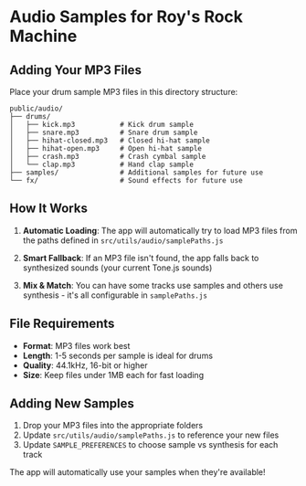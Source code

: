 # Audio Samples for Roy's Rock Machine

## Adding Your MP3 Files

Place your drum sample MP3 files in this directory structure:

```
public/audio/
├── drums/
│   ├── kick.mp3           # Kick drum sample
│   ├── snare.mp3          # Snare drum sample
│   ├── hihat-closed.mp3   # Closed hi-hat sample
│   ├── hihat-open.mp3     # Open hi-hat sample
│   ├── crash.mp3          # Crash cymbal sample
│   └── clap.mp3           # Hand clap sample
├── samples/               # Additional samples for future use
└── fx/                    # Sound effects for future use
```

## How It Works

1. **Automatic Loading**: The app will automatically try to load MP3 files from the paths defined in `src/utils/audio/samplePaths.js`

2. **Smart Fallback**: If an MP3 file isn't found, the app falls back to synthesized sounds (your current Tone.js sounds)

3. **Mix & Match**: You can have some tracks use samples and others use synthesis - it's all configurable in `samplePaths.js`

## File Requirements

- **Format**: MP3 files work best
- **Length**: 1-5 seconds per sample is ideal for drums
- **Quality**: 44.1kHz, 16-bit or higher
- **Size**: Keep files under 1MB each for fast loading

## Adding New Samples

1. Drop your MP3 files into the appropriate folders
2. Update `src/utils/audio/samplePaths.js` to reference your new files
3. Update `SAMPLE_PREFERENCES` to choose sample vs synthesis for each track

The app will automatically use your samples when they're available!
